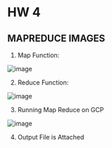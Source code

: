 # HW 4 
## MAPREDUCE IMAGES
1. Map Function:

![image](https://user-images.githubusercontent.com/54678622/140245412-d6226d86-362b-4076-aea6-624bccfeaabb.png)

2. Reduce Function: 

![image](https://user-images.githubusercontent.com/54678622/140245440-aa8c8418-4680-4da3-bd29-0e20300b9aac.png)

3. Running Map Reduce on GCP

![image](https://user-images.githubusercontent.com/54678622/140245526-99809975-810b-4aa3-8e8e-0632aaeafde1.png)

4. Output File is Attached 
